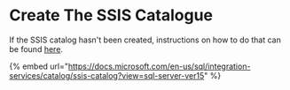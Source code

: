 # Create The SSIS Catalogue

If the SSIS catalog hasn't been created, instructions on how to do that can be found [here](https://technet.microsoft.com/en-us/library/gg471509%28v=sql.110%29.aspx?f=255&MSPPError=-2147217396).

{% embed url="https://docs.microsoft.com/en-us/sql/integration-services/catalog/ssis-catalog?view=sql-server-ver15" %}





